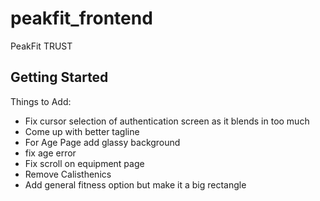 # peakfit_frontend

PeakFit TRUST

## Getting Started

Things to Add: 
- Fix cursor selection of authentication screen as it blends in too much
- Come up with better tagline
- For Age Page add glassy background
- fix age error
- Fix scroll on equipment page
- Remove Calisthenics 
- Add general fitness option but make it a big rectangle